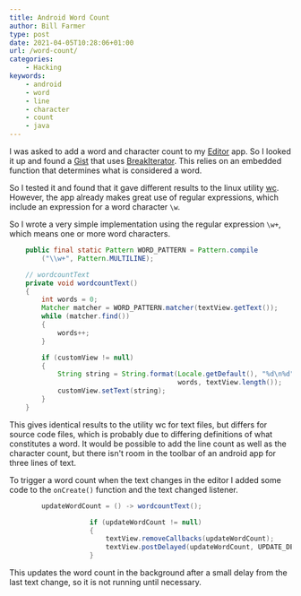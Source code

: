 ```yaml
---
title: Android Word Count
author: Bill Farmer
type: post
date: 2021-04-05T10:28:06+01:00
url: /word-count/
categories:
    - Hacking
keywords:
    - android
    - word
    - line
    - character
    - count
    - java
---
```


I was asked to add a word and character count to my [Editor][1]
app. So I looked it up and found a [Gist][2] that uses
[BreakIterator][3]. This relies on an embedded function that
determines what is considered a word.

So I tested it and found that it gave different results to the linux
utility [wc][4]. However, the app already makes great use of regular
expressions, which include an expression for a word character `\w`.

So I wrote a very simple implementation using the regular expression
`\w+`, which means one or more word characters.

```java
    public final static Pattern WORD_PATTERN = Pattern.compile
        ("\\w+", Pattern.MULTILINE);

    // wordcountText
    private void wordcountText()
    {
        int words = 0;
        Matcher matcher = WORD_PATTERN.matcher(textView.getText());
        while (matcher.find())
        {
            words++;
        }

        if (customView != null)
        {
            String string = String.format(Locale.getDefault(), "%d\n%d",
                                          words, textView.length());
            customView.setText(string);
        }
    }
```

This gives identical results to the utility wc for text files, but
differs for source code files, which is probably due to differing
definitions of what constitutes a word. It would be possible to add
the line count as well as the character count, but there isn't room in
the toolbar of an android app for three lines of text.

To trigger a word count when the text changes in the editor I added
some code to the `onCreate()` function and the text changed listener.

```java
        updateWordCount = () -> wordcountText();

                    if (updateWordCount != null)
                    {
                        textView.removeCallbacks(updateWordCount);
                        textView.postDelayed(updateWordCount, UPDATE_DELAY);
                    }
```

This updates the word count in the background after a small delay from
the last text change, so it is not running until necessary.

 [1]: https://billthefarmer.github.io/editor/
 [2]: https://gist.github.com/ElegyD/65ad990d505ee20239ef5a3c16eec951
 [3]: https://developer.android.com/reference/java/text/BreakIterator
 [4]: https://linux.die.net/man/1/wc
 
